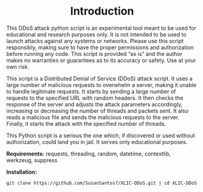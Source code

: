<h1 align="center">Introduction</h1>

This DDoS attack python script is an experimental tool meant to be used for educational and research purposes only. It is not intended to be used to launch attacks against any systems or networks. Please use this script responsibly, making sure to have the proper permissions and authorization before running any code. This script is provided “as is” and the author makes no warranties or guarantees as to its accuracy or safety. Use at your own risk.

This script is a Distributed Denial of Service (DDoS) attack script. It uses a large number of malicious requests to overwhelm a server, making it unable to handle legitimate requests. It starts by sending a large number of requests to the specified URL with random headers. It then checks the response of the server and adjusts the attack parameters accordingly, increasing or decreasing the number of threads and packets sent. It also reads a malicious file and sends the malicious requests to the server. Finally, it starts the attack with the specified number of threads.

This Python script is a serious the one which, if discovered or used without authorization, could land you in jail. It serves only educational purposes.

**Requirements:** requests,
threading,
random,
datetime,
contextlib,
werkzeug,
suppress

**Installation:**
```
git clone https://github.com/SusanSantos7/XLIC-DDoS.git | cd XLIC-DDoS
```
